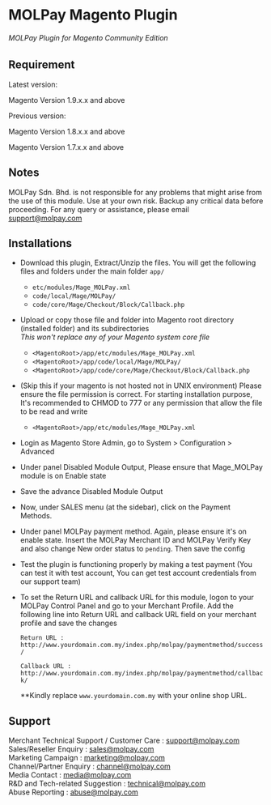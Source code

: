 MOLPay Magento Plugin
=====================

###### MOLPay Plugin for Magento Community Edition ######


Requirement
-----------
Latest version:

Magento Version 1.9.x.x and above

Previous version:

Magento Version 1.8.x.x and above

Magento Version 1.7.x.x and above

Notes
-----
MOLPay Sdn. Bhd. is not responsible for any problems that might arise from the use of this module. 
Use at your own risk. Backup any critical data before proceeding. For any query or 
assistance, please email support@molpay.com 

Installations
-------------
- Download this plugin, Extract/Unzip the files. You will get the following files and folders under the main folder `app/`
  * `etc/modules/Mage_MOLPay.xml`
  * `code/local/Mage/MOLPay/`
  * `code/core/Mage/Checkout/Block/Callback.php`

- Upload or copy those file and folder into Magento root directory (installed folder) and its subdirectories<br>
  <i>This won't replace any of your Magento system core file</i>
  * `<MagentoRoot>/app/etc/modules/Mage_MOLPay.xml`
  * `<MagentoRoot>/app/code/local/Mage/MOLPay/`
  * `<MagentoRoot>/app/code/core/Mage/Checkout/Block/Callback.php`

- (Skip this if your magento is not hosted not in UNIX environment)
Please ensure the file permission is correct. For starting installation purpose, It's recommended to CHMOD to 777 or any permission that allow the file to be read and write
  * `<MagentoRoot>/app/etc/modules/Mage_MOLPay.xml`

- Login as Magento Store Admin, go to System > Configuration > Advanced

- Under panel Disabled Module Output, Please ensure that Mage_MOLPay module is on Enable state

- Save the advance Disabled Module Output

- Now, under SALES menu (at the sidebar), click on the Payment Methods.

- Under panel MOLPay payment method. Again, please ensure it's on enable state. Insert the MOLPay Merchant ID 
and MOLPay Verify Key and also change New order status to `pending`. Then save the config

- Test the plugin is functioning properly by making a test payment 
(You can test it with test account, You can get test account credentials from our support team)

- To set the Return URL and callback URL for this module, logon to your MOLPay Control Panel and go to your Merchant Profile. Add the following line into Return URL and callback URL field on your merchant profile and save the changes 

    `Return URL : http://www.yourdomain.com.my/index.php/molpay/paymentmethod/success/`
    
    `Callback URL : http://www.yourdomain.com.my/index.php/molpay/paymentmethod/callback/`

    **Kindly replace `www.yourdomain.com.my` with your online shop URL.

Support
-------
Merchant Technical Support / Customer Care : support@molpay.com <br>
Sales/Reseller Enquiry : sales@molpay.com <br>
Marketing Campaign : marketing@molpay.com <br>
Channel/Partner Enquiry : channel@molpay.com <br>
Media Contact : media@molpay.com <br>
R&D and Tech-related Suggestion : technical@molpay.com <br>
Abuse Reporting : abuse@molpay.com

